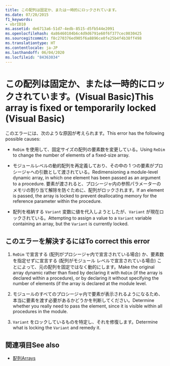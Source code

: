 ```yaml
---
title: この配列は固定か、または一時的にロックされています。
ms.date: 07/20/2015
f1_keywords:
- vbrID10
ms.assetid: de6713a6-51d7-4edb-8515-d5fb544e2091
ms.openlocfilehash: 4a86460104b6c4d9d6791e60f6f377cec0030425
ms.sourcegitcommit: f8c270376ed905f6a8896ce0fe25b4f4b38ff498
ms.translationtype: HT
ms.contentlocale: ja-JP
ms.lasthandoff: 06/04/2020
ms.locfileid: "84363034"
---
```

# <a name="this-array-is-fixed-or-temporarily-locked-visual-basic"></a><span data-ttu-id="cf813-102">この配列は固定か、または一時的にロックされています。(Visual Basic)</span><span class="sxs-lookup"><span data-stu-id="cf813-102">This array is fixed or temporarily locked (Visual Basic)</span></span>
<span data-ttu-id="cf813-103">このエラーには、次のような原因が考えられます。</span><span class="sxs-lookup"><span data-stu-id="cf813-103">This error has the following possible causes:</span></span>  
  
- <span data-ttu-id="cf813-104">`ReDim` を使用して、固定サイズの配列の要素数を変更している。</span><span class="sxs-lookup"><span data-stu-id="cf813-104">Using `ReDim` to change the number of elements of a fixed-size array.</span></span>  
  
- <span data-ttu-id="cf813-105">モジュールレベルの動的配列を再定義しており、その中の 1 つの要素がプロシージャへの引数として渡されている。</span><span class="sxs-lookup"><span data-stu-id="cf813-105">Redimensioning a module-level dynamic array, in which one element has been passed as an argument to a procedure.</span></span> <span data-ttu-id="cf813-106">要素が渡されると、プロシージャ内の参照パラメーターのメモリの割り当て解除を防ぐために、配列がロックされます。</span><span class="sxs-lookup"><span data-stu-id="cf813-106">If an element is passed, the array is locked to prevent deallocating memory for the reference parameter within the procedure.</span></span>  
  
- <span data-ttu-id="cf813-107">配列を格納する `Variant` 変数に値を代入しようとしたが、`Variant` が現在ロックされている。</span><span class="sxs-lookup"><span data-stu-id="cf813-107">Attempting to assign a value to a `Variant` variable containing an array, but the `Variant` is currently locked.</span></span>  
  
## <a name="to-correct-this-error"></a><span data-ttu-id="cf813-108">このエラーを解決するには</span><span class="sxs-lookup"><span data-stu-id="cf813-108">To correct this error</span></span>  
  
1. <span data-ttu-id="cf813-109">`ReDim` で宣言する (配列がプロシージャ内で宣言されている場合) か、要素数を指定せずに宣言する (配列がモジュール レベルで宣言されている場合) ことによって、元の配列を固定ではなく動的にします。</span><span class="sxs-lookup"><span data-stu-id="cf813-109">Make the original array dynamic rather than fixed by declaring it with `ReDim` (if the array is declared within a procedure), or by declaring it without specifying the number of elements (if the array is declared at the module level.</span></span>  
  
2. <span data-ttu-id="cf813-110">モジュールのすべてのプロシージャ内で要素が表示されるようになるため、本当に要素を渡す必要があるかどうかを判断してください。</span><span class="sxs-lookup"><span data-stu-id="cf813-110">Determine whether you really need to pass the element, since it is visible within all procedures in the module.</span></span>  
  
3. <span data-ttu-id="cf813-111">`Variant` をロックしているものを特定し、それを修復します。</span><span class="sxs-lookup"><span data-stu-id="cf813-111">Determine what is locking the `Variant` and remedy it.</span></span>  
  
## <a name="see-also"></a><span data-ttu-id="cf813-112">関連項目</span><span class="sxs-lookup"><span data-stu-id="cf813-112">See also</span></span>

- [<span data-ttu-id="cf813-113">配列</span><span class="sxs-lookup"><span data-stu-id="cf813-113">Arrays</span></span>](../../programming-guide/language-features/arrays/index.md)
